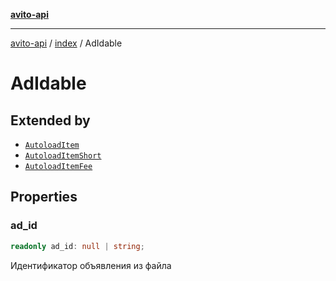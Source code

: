 [**avito-api**](../../README.md)

***

[avito-api](../../README.md) / [index](../README.md) / AdIdable

# AdIdable

## Extended by

- [`AutoloadItem`](AutoloadItem.md)
- [`AutoloadItemShort`](AutoloadItemShort.md)
- [`AutoloadItemFee`](AutoloadItemFee.md)

## Properties

### ad\_id

```ts
readonly ad_id: null | string;
```

Идентификатор объявления из файла
